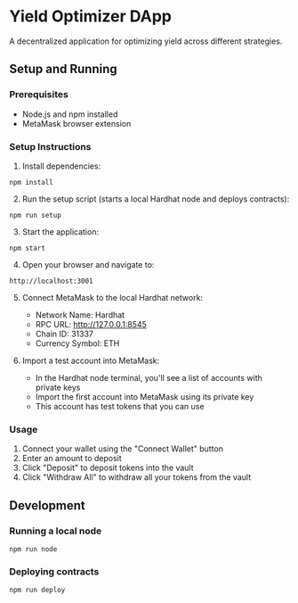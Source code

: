 # Yield Optimizer DApp

A decentralized application for optimizing yield across different strategies.

## Setup and Running

### Prerequisites
- Node.js and npm installed
- MetaMask browser extension

### Setup Instructions

1. Install dependencies:
```shell
npm install
```

2. Run the setup script (starts a local Hardhat node and deploys contracts):
```shell
npm run setup
```

3. Start the application:
```shell
npm start
```

4. Open your browser and navigate to:
```
http://localhost:3001
```

5. Connect MetaMask to the local Hardhat network:
   - Network Name: Hardhat
   - RPC URL: http://127.0.0.1:8545
   - Chain ID: 31337
   - Currency Symbol: ETH

6. Import a test account into MetaMask:
   - In the Hardhat node terminal, you'll see a list of accounts with private keys
   - Import the first account into MetaMask using its private key
   - This account has test tokens that you can use

### Usage

1. Connect your wallet using the "Connect Wallet" button
2. Enter an amount to deposit
3. Click "Deposit" to deposit tokens into the vault
4. Click "Withdraw All" to withdraw all your tokens from the vault

## Development

### Running a local node
```shell
npm run node
```

### Deploying contracts
```shell
npm run deploy
```
